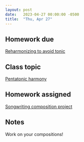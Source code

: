 ```yaml
---
layout: post
date:   2023-04-27 00:00:00 -0500
title:  "Thu, Apr 27"
---
```


## Homework due

[Reharmonizing to avoid tonic](https://viva.pressbooks.pub/openmusictheory/chapter/fragile-absent-and-emergent-tonics#assignments)

## Class topic

[Pentatonic harmony](https://viva.pressbooks.pub/openmusictheory/chapter/pentatonic-harmony/)

## Homework assigned

[Songwriting composition project](https://gmuedu-my.sharepoint.com/:b:/g/personal/mlavengo_gmu_edu/EQXt8bU-pYpMvEC77ZwlMkEBamETDLnvOG28Pq7VYXH_iA?e=eTgPC7)

## Notes

Work on your compositions!